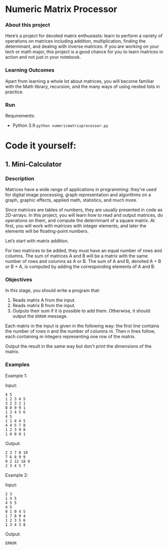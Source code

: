 # Numeric Matrix Processor

### About this project
Here’s a project for devoted matrix enthusiasts: learn to perform a variety of operations on matrices including addition, multiplication, finding the determinant, and dealing with inverse matrices. If you are working on your tech or math major, this project is a good chance for you to learn matrices in action and not just in your notebook.

### Learning Outcomes
Apart from learning a whole lot about matrices, you will become familiar with the Math library, recursion, and the many ways of using nested lists in practice.

### Run

Requirements:
- Python 3.9
`python numericmatrixprocessor.py`

# Code it yourself:

## 1. Mini-Calculator

### Description

Matrices have a wide range of applications in programming: they're used for digital image processing, graph representation and algorithms on a graph, graphic effects, applied math, statistics, and much more.

Since matrices are tables of numbers, they are usually presented in code as 2D-arrays. In this project, you will learn how to read and output matrices, do operations on them, and compute the determinant of a square matrix. At first, you will work with matrices with integer elements, and later the elements will be floating-point numbers.

Let’s start with matrix addition.

For two matrices to be added, they must have an equal number of rows and columns. The sum of matrices A and B will be a matrix with the same number of rows and columns as A or B. The sum of A and B, denoted A + B or B + A, is computed by adding the corresponding elements of A and B.

### Objectives

In this stage, you should write a program that:

1. Reads matrix A from the input.
2. Reads matrix B from the input.
3. Outputs their sum if it is possible to add them. Otherwise, it should output the `ERROR` message.

Each matrix in the input is given in the following way: the first line contains the number of rows n and the number of columns m. Then n lines follow, each containing m integers representing one row of the matrix.

Output the result in the same way but don't print the dimensions of the matrix.

### Examples

Example 1:

Input:
```
4 5
1 2 3 4 5
3 2 3 2 1
8 0 9 9 1
1 3 4 5 6
4 5
1 1 4 4 5
4 4 5 7 8
1 2 3 9 8
1 0 0 0 1
```
Output:
```
2 3 7 8 10
7 6 8 9 9
9 2 12 18 9
2 3 4 5 7
```
Example 2:

Input:
```
2 3
1 4 5
4 5 5
4 5
0 1 0 4 5
1 7 8 9 4
1 2 3 5 6
1 3 4 3 8
```
Output:
```
ERROR
```
